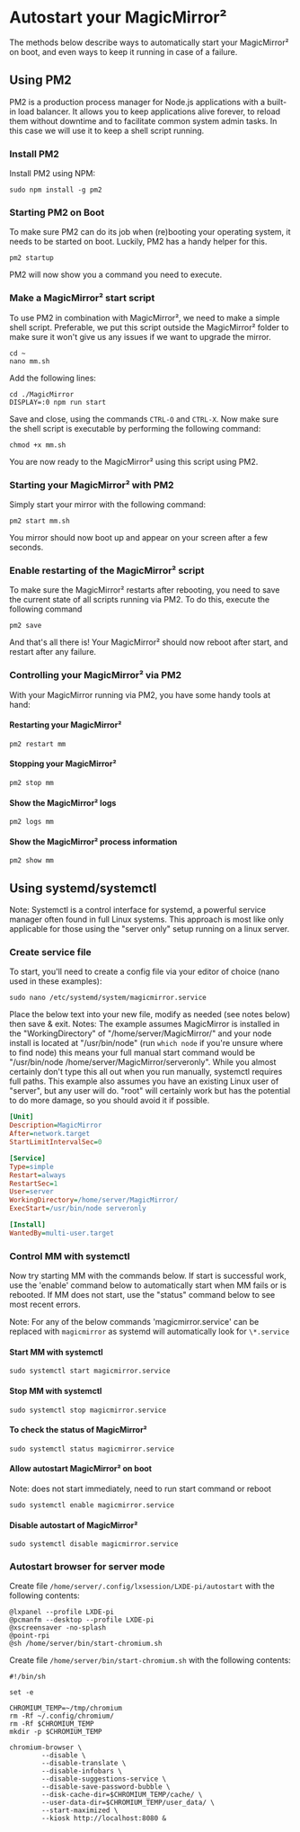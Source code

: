# Autostart your MagicMirror²

The methods below describe ways to automatically start your MagicMirror² on
boot, and even ways to keep it running in case of a failure.

## Using PM2

PM2 is a production process manager for Node.js applications with a built-in
load balancer. It allows you to keep applications alive forever, to reload them
without downtime and to facilitate common system admin tasks. In this case we
will use it to keep a shell script running.

### Install PM2

Install PM2 using NPM:

```shell
sudo npm install -g pm2
```

### Starting PM2 on Boot

To make sure PM2 can do its job when (re)booting your operating system, it needs
to be started on boot. Luckily, PM2 has a handy helper for this.

```shell
pm2 startup
```

PM2 will now show you a command you need to execute.

### Make a MagicMirror² start script

To use PM2 in combination with MagicMirror², we need to make a simple shell
script. Preferable, we put this script outside the MagicMirror² folder to make
sure it won't give us any issues if we want to upgrade the mirror.

```shell
cd ~
nano mm.sh
```

Add the following lines:

```shell
cd ./MagicMirror
DISPLAY=:0 npm run start
```

Save and close, using the commands `CTRL-O` and `CTRL-X`. Now make sure the
shell script is executable by performing the following command:

```shell
chmod +x mm.sh
```

You are now ready to the MagicMirror² using this script using PM2.

### Starting your MagicMirror² with PM2

Simply start your mirror with the following command:

```shell
pm2 start mm.sh
```

You mirror should now boot up and appear on your screen after a few seconds.

### Enable restarting of the MagicMirror² script

To make sure the MagicMirror² restarts after rebooting, you need to save the
current state of all scripts running via PM2. To do this, execute the following
command

```shell
pm2 save
```

And that's all there is! Your MagicMirror² should now reboot after start, and
restart after any failure.

### Controlling your MagicMirror² via PM2

With your MagicMirror running via PM2, you have some handy tools at hand:

#### Restarting your MagicMirror²

```shell
pm2 restart mm
```

#### Stopping your MagicMirror²

```shell
pm2 stop mm
```

#### Show the MagicMirror² logs

```shell
pm2 logs mm
```

#### Show the MagicMirror² process information

```shell
pm2 show mm
```

## Using systemd/systemctl

Note: Systemctl is a control interface for systemd, a powerful service manager
often found in full Linux systems. This approach is most like only applicable
for those using the "server only" setup running on a linux server.

### Create service file

To start, you'll need to create a config file via your editor of choice (nano
used in these examples):

```shell
sudo nano /etc/systemd/system/magicmirror.service
```

Place the below text into your new file, modify as needed (see notes below) then
save & exit. Notes: The example assumes MagicMirror is installed in the
"WorkingDirectory" of "/home/server/MagicMirror/" and your node install is
located at "/usr/bin/node" (run `which node` if you're unsure where to find
node) this means your full manual start command would be "/usr/bin/node
/home/server/MagicMirror/serveronly". While you almost certainly don't type this
all out when you run manually, systemctl requires full paths. This example also
assumes you have an existing Linux user of "server", but any user will do.
"root" will certainly work but has the potential to do more damage, so you
should avoid it if possible.

```ini
[Unit]
Description=MagicMirror
After=network.target
StartLimitIntervalSec=0

[Service]
Type=simple
Restart=always
RestartSec=1
User=server
WorkingDirectory=/home/server/MagicMirror/
ExecStart=/usr/bin/node serveronly

[Install]
WantedBy=multi-user.target
```

### Control MM with systemctl

Now try starting MM with the commands below. If start is successful work, use
the 'enable' command below to automatically start when MM fails or is rebooted.
If MM does not start, use the "status" command below to see most recent errors.

Note: For any of the below commands 'magicmirror.service' can be replaced with
`magicmirror` as systemd will automatically look for `\*.service`

#### Start MM with systemctl

```shell
sudo systemctl start magicmirror.service
```

#### Stop MM with systemctl

```shell
sudo systemctl stop magicmirror.service
```

#### To check the status of MagicMirror²

```shell
sudo systemctl status magicmirror.service
```

#### Allow autostart MagicMirror² on boot

Note: does not start immediately, need to run start command or reboot

```shell
sudo systemctl enable magicmirror.service
```

#### Disable autostart of MagicMirror²

```shell
sudo systemctl disable magicmirror.service
```

### Autostart browser for server mode

Create file `/home/server/.config/lxsession/LXDE-pi/autostart` with the
following contents:

```shell
@lxpanel --profile LXDE-pi
@pcmanfm --desktop --profile LXDE-pi
@xscreensaver -no-splash
@point-rpi
@sh /home/server/bin/start-chromium.sh
```

Create file `/home/server/bin/start-chromium.sh` with the following contents:

```shell
#!/bin/sh

set -e

CHROMIUM_TEMP=~/tmp/chromium
rm -Rf ~/.config/chromium/
rm -Rf $CHROMIUM_TEMP
mkdir -p $CHROMIUM_TEMP

chromium-browser \
        --disable \
        --disable-translate \
        --disable-infobars \
        --disable-suggestions-service \
        --disable-save-password-bubble \
        --disk-cache-dir=$CHROMIUM_TEMP/cache/ \
        --user-data-dir=$CHROMIUM_TEMP/user_data/ \
        --start-maximized \
        --kiosk http://localhost:8080 &
```

